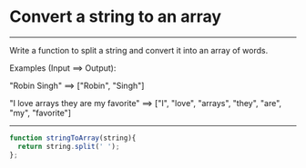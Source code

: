 # Convert a string to an array

***
Write a function to split a string and convert it into an array of words.

Examples (Input ==> Output):

"Robin Singh" ==> ["Robin", "Singh"]

"I love arrays they are my favorite" ==> ["I", "love", "arrays", "they", "are", "my", "favorite"]
***

```js
function stringToArray(string){
  return string.split(' ');
};
```